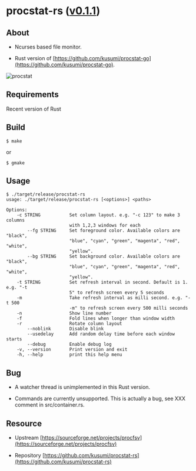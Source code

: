 procstat-rs ([v0.1.1](https://github.com/kusumi/procstat-rs/releases/tag/v0.1.1))
========

## About

+ Ncurses based file monitor.

+ Rust version of [https://github.com/kusumi/procstat-go](https://github.com/kusumi/procstat-go).

![procstat](https://a.fsdn.com/con/app/proj/procfsv/screenshots/318601.jpg/max/max/1)

## Requirements

Recent version of Rust

## Build

    $ make

or

    $ gmake

## Usage

    $ ./target/release/procstat-rs
    usage: ./target/release/procstat-rs [<options>] <paths>
    
    Options:
        -c STRING           Set column layout. e.g. "-c 123" to make 3 columns
                            with 1,2,3 windows for each
            --fg STRING     Set foreground color. Available colors are "black",
                            "blue", "cyan", "green", "magenta", "red", "white",
                            "yellow".
            --bg STRING     Set background color. Available colors are "black",
                            "blue", "cyan", "green", "magenta", "red", "white",
                            "yellow".
        -t STRING           Set refresh interval in second. Default is 1. e.g. "-t
                            5" to refresh screen every 5 seconds
        -m                  Take refresh interval as milli second. e.g. "-t 500
                            -m" to refresh screen every 500 milli seconds
        -n                  Show line number
        -f                  Fold lines when longer than window width
        -r                  Rotate column layout
            --noblink       Disable blink
            --usedelay      Add random delay time before each window starts
            --debug         Enable debug log
        -v, --version       Print version and exit
        -h, --help          print this help menu

## Bug

+ A watcher thread is unimplemented in this Rust version.

+ Commands are currently unsupported. This is actually a bug, see XXX comment in src/container.rs.

## Resource

+ Upstream [https://sourceforge.net/projects/procfsv](https://sourceforge.net/projects/procfsv)

+ Repository [https://github.com/kusumi/procstat-rs](https://github.com/kusumi/procstat-rs)
